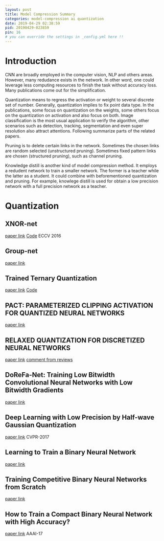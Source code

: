 ```yaml
---
layout: post
title: Model Compression Summary
categories: model-compression ai quantization
date: 2019-04-29 02:38:59
pid: 20190429-023859
pin: 16
# you can override the settings in _config.yml here !!
---
```


# Introduction

CNN are broadly employed in the computer vision, NLP and others areas. However, many redudance exists in the network. In other word, one could leverage less computing resources to finish the task without accuracy loss. Many publications come out for the simplification.

Quantization means to regress the activation or weight to several discrete set of number. Generally, quantization implies to fix point data type. In the publications, some focus on quantization on the weights, some others focus on the quantization on activation and also focus on both. Image classification is the most usual application to verify the algorithm, other scenarios such as detection, tracking, segmentation and even super resolution also attract attentions. Following summarize parts of the related papers.

Pruning is to delete certain links in the network. Sometimes the chosen links are random selected (unstructured pruning). Sometimes fixed pattern links are chosen (structured pruning), such as channel pruning.

Knowledge distill is another kind of model compression method. It employs a redudent network to train a smaller network. The former is a teacher while the latter as a student. It could combine with beforementioned quantization and pruning. For example, knowlege distill is used for obtain a low precision network with a full precision network as a teacher.

# Quantization

## XNOR-net
[paper link](https://arxiv.org/abs/1603.05279)
[Code](https://github.com/allenai/XNOR-Net)
ECCV 2016

## Group-net
[paper link](https://arxiv.org/abs/1811.10413)

## Trained Ternary Quantization
[paper link](https://arxiv.org/abs/1612.01064)
[Code](https://github.com/czhu95/ternarynet)

## PACT: PARAMETERIZED CLIPPING ACTIVATION FOR QUANTIZED NEURAL NETWORKS
[paper link](https://arxiv.org/pdf/1805.06085.pdf)

## RELAXED QUANTIZATION FOR DISCRETIZED NEURAL NETWORKS
[paper link](https://arxiv.org/abs/1810.01875)
[comment from reviews](https://openreview.net/forum?id=HkxjYoCqKX)

## DoReFa-Net: Training Low Bitwidth Convolutional Neural Networks with Low Bitwidth Gradients
[paper link](https://arxiv.org/pdf/1606.06160)

## Deep Learning with Low Precision by Half-wave Gaussian Quantization
[paper link](http://www.svcl.ucsd.edu/publications/conference/2017/cvpr/hwgq.pdf) CVPR-2017

## Learning to Train a Binary Neural Network
[paper link](https://arxiv.org/pdf/1809.10463.pdf)

## Training Competitive Binary Neural Networks from Scratch
[paper link](https://arxiv.org/pdf/1812.01965.pdf)

## How to Train a Compact Binary Neural Network with High Accuracy?
[paper link](https://pdfs.semanticscholar.org/34da/1cccce1b57372446febbab829e5676df228f.pdf) AAAI-17




